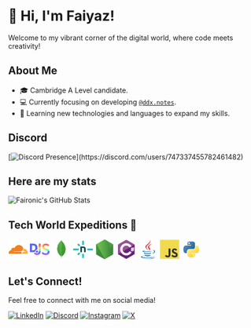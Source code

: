 # 👋 Hi, I'm Faiyaz!
Welcome to my vibrant corner of the digital world, where code meets creativity!

## About Me
- 🎓 Cambridge A Level candidate.
- 💻 Currently focusing on developing [`@ddx.notes`](https://ddxnotes.com/).
- 🌱 Learning new technologies and languages to expand my skills.

## Discord
[![Discord Presence](https://lanyard.cnrad.dev/api/747337455782461482?showDisplayName=true&borderRadius=30px&idleMessage=Hey!%20What's%20up!%20Welcome%20to%20my%20GitHub%20Profile...)](https://discord.com/users/747337455782461482)

## Here are my stats
![Faironic's GitHub Stats](https://github-readme-stats.vercel.app/api?username=Faironic&theme=vision-friendly-dark)

## Tech World Expeditions 🚀
<img src = "https://raw.githubusercontent.com/devicons/devicon/master/icons/cloudflare/cloudflare-original.svg" alt="Cloudflare" width="40" height="40"/> <img src = "https://raw.githubusercontent.com/devicons/devicon/master/icons/discordjs/discordjs-original.svg" alt="Discord.js" width="40" height="40"/> <img src = "https://raw.githubusercontent.com/devicons/devicon/master/icons/mongodb/mongodb-original.svg" alt="Mongo DB" width="40" height="40"/> <img src = "https://raw.githubusercontent.com/devicons/devicon/master/icons/netlify/netlify-original.svg" alt="Netlify" width="40" height="40"/> <img src = "https://raw.githubusercontent.com/devicons/devicon/master/icons/nodejs/nodejs-original.svg" alt="Node.js" width="40" height="40"/> <img src="https://raw.githubusercontent.com/devicons/devicon/master/icons/csharp/csharp-original.svg" alt="C#" width="40" height="40"/> <img src="https://raw.githubusercontent.com/devicons/devicon/master/icons/java/java-original.svg" alt="Java" width="40" height="40"/> <img src="https://raw.githubusercontent.com/devicons/devicon/master/icons/javascript/javascript-original.svg" alt="JavaScript" width="40" height="40"/> <img src="https://raw.githubusercontent.com/devicons/devicon/master/icons/python/python-original.svg" alt="Python" width="40" height="40"/>

## Let's Connect!
Feel free to connect with me on social media!

[![LinkedIn](https://img.shields.io/badge/-LinkedIn-0077b5?logo=linkedin&logoColor=white&style=flat)](https://www.linkedin.com/in/faironic/)
[![Discord](https://img.shields.io/badge/-Discord-7289DA?logo=discord&logoColor=white&style=flat)](https://discord.com/users/747337455782461482)
[![Instagram](https://img.shields.io/badge/-Instagram-E4405F?logo=instagram&logoColor=white&style=flat)](https://www.instagram.com/_.faiyaz206_/)
[![X](https://img.shields.io/badge/-X-000000?logo=x&logoColor=white&style=flat)](https://x.com/2006_faiyaz)
